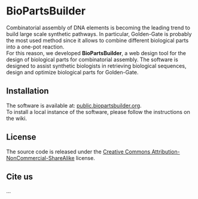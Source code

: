BioPartsBuilder
===============

Combinatorial assembly of DNA elements is becoming the leading trend to build large scale synthetic pathways. In particular, Golden-Gate is probably the most used method since it allows to combine different biological parts into a one-pot reaction.   
For this reason, we developed **BioPartsBuilder**, a web design tool for the design of biological parts for combinatorial assembly. The software is designed to assist synthetic biologists in retrieving biological sequences, design and optimize biological parts for Golden-Gate.

Installation
---

The software is available at: [public.biopartsbuilder.org](http://public.biopartsbuilder.org).  
To install a local instance of the software, please follow the instructions on the wiki.

License
---

The source code is released under the [Creative Commons Attribution-NonCommercial-ShareAlike](http://creativecommons.org/licenses/by-nc-sa/3.0/us/) license.

Cite us
---
...